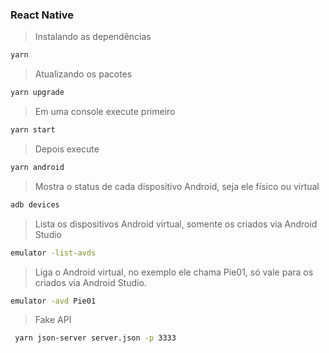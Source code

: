 ### React Native

>Instalando as dependências

  ```bash
  yarn
  ```

>Atualizando os pacotes

  ```bash
  yarn upgrade
  ```

>Em uma console execute primeiro

  ```bash
  yarn start
  ```

> Depois execute

  ```bash
  yarn android
  ```

>Mostra o status de cada dispositivo Android, seja ele físico ou virtual

  ```bash
  adb devices
  ```

>Lista os dispositivos Android virtual, somente os criados via Android Studio

  ```bash
  emulator -list-avds
  ```

>Liga o Android virtual, no exemplo ele chama Pie01, só vale para os criados via Android Studio.

```bash
emulator -avd Pie01
```

> Fake API

```bash
 yarn json-server server.json -p 3333
```
